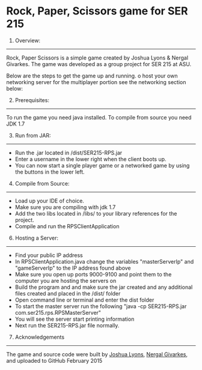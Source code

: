 Rock, Paper, Scissors game for SER 215
========

1. Overview:
----
Rock, Paper Scissors is a simple game created by Joshua Lyons & Nergal Givarkes. The game was developed as a group project for SER 215 at ASU.

Below are the steps to get the game up and running. o host your own networking server for the multiplayer portion see the networking section below:

2. Prerequisites:
----
To run the game you need java installed. To compile from source you need JDK 1.7

3. Run from JAR:
----
* Run the .jar located in /dist/SER215-RPS.jar
* Enter a username in the lower right when the client boots up.
* You can now start a single player game or a networked game by using the buttons in the lower left.

4. Compile from Source:
----
* Load up your IDE of choice.
* Make sure you are compiling with jdk 1.7
* Add the two libs located in /libs/ to your library references for the project.
* Compile and run the RPSClientApplication

6. Hosting a Server:
----
* Find your public IP address
* In RPSClientApplication.java change the variables "masterServerIp" and "gameServerIp" to the IP address found above
* Make sure you open up ports 9000-9100 and point them to the computer you are hosting the servers on
* Build the program and and make sure the jar created and any additional files created and placed in the /dist/ folder
* Open command line or terminal and enter the dist folder
* To start the master server run the following "java -cp SER215-RPS.jar com.ser215.rps.RPSMasterServer"
* You will see the server start printing information
* Next run the SER215-RPS.jar file normally.

7. Acknowledgements
----
The game and source code were built by [Joshua Lyons](https://github.com/JLyons1985), [Nergal Givarkes](https://github.com/nergal1986), and uploaded to GitHub February 2015


